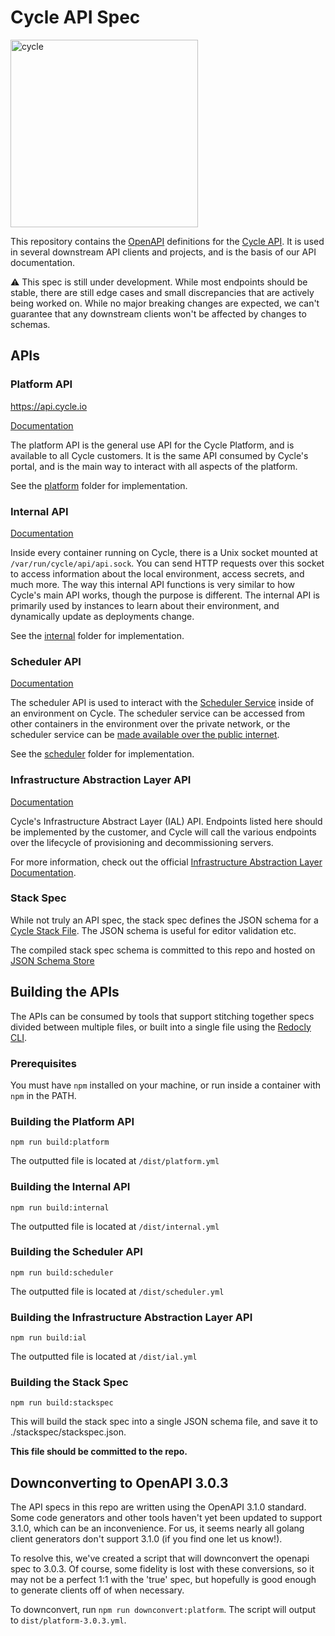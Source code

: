 # Cycle API Spec

<a href="https://cycle.io">
<picture class="red">
  <source media="(prefers-color-scheme: dark)" srcset="https://cycle.io/global/resources/images/logos/cycle-logo-white.svg">
  <source media="(prefers-color-scheme: light)" srcset="https://static.cycle.io/icons/logo/cycle-logo-fullcolor.svg">
  <img alt="cycle" width="300px" src="https://static.cycle.io/icons/logo/cycle-logo-fullcolor.svg">
</picture>
</a>

This repository contains the [OpenAPI](https://www.openapis.org/) definitions for the [Cycle API](https://cycle.io/docs/api/platform). It is used in several downstream API clients and projects, and is the basis of our API documentation.

⚠️ This spec is still under development. While most endpoints should be stable, there are still edge cases and small discrepancies that are actively being worked on. While no major breaking changes are expected, we can't guarantee that any downstream clients won't be affected by changes to schemas.

## APIs

### Platform API

https://api.cycle.io

[Documentation](https://cycle.io/docs/api/platform)

The platform API is the general use API for the Cycle Platform, and is available to all Cycle customers. It is the same API consumed by Cycle's portal, and is the main way to interact with all aspects of the platform.

See the [platform](./platform/) folder for implementation.

### Internal API

[Documentation](https://cycle.io/docs/api/internal)

Inside every container running on Cycle, there is a Unix socket mounted at `/var/run/cycle/api/api.sock`. You can send HTTP requests over this socket to access information about the local environment, access secrets, and much more. The way this internal API functions is very similar to how Cycle's main API works, though the purpose is different. The internal API is primarily used by instances to learn about their environment, and dynamically update as deployments change.

See the [internal](./internal/) folder for implementation.

### Scheduler API

[Documentation](https://cycle.io/docs/api/scheduler)

The scheduler API is used to interact with the [Scheduler Service](https://cycle.io/docs/platform/scheduler-service) inside of
an environment on Cycle. The scheduler service can be accessed from other containers in the environment over the private network,
or the scheduler service can be [made available over the public internet](https://cycle.io/docs/platform/scheduler-service).

See the [scheduler](./scheduler/) folder for implementation.

### Infrastructure Abstraction Layer API

[Documentation](https://cycle-ial.redoc.ly/)

Cycle's Infrastructure Abstract Layer (IAL) API. Endpoints listed here should be implemented by the customer, and Cycle will call the various endpoints over the lifecycle of provisioning and decommissioning servers.

For more information, check out the official [Infrastructure Abstraction Layer Documentation](https://cycle.io/docs/platform/infrastructure-abstraction-layer).

### Stack Spec

While not truly an API spec, the stack spec defines the JSON schema for a [Cycle Stack File](https://cycle.io/docs/platform/introduction-to-stacks). The JSON schema is useful for editor validation etc.

The compiled stack spec schema is committed to this repo and hosted on [JSON Schema Store](https://www.schemastore.org/json/)

## Building the APIs

The APIs can be consumed by tools that support stitching together specs divided between multiple files, or built
into a single file using the [Redocly CLI](https://redocly.com/redocly-cli/).

### Prerequisites

You must have `npm` installed on your machine, or run inside a container with `npm` in the PATH.

### Building the Platform API

`npm run build:platform`

The outputted file is located at `/dist/platform.yml`

### Building the Internal API

`npm run build:internal`

The outputted file is located at `/dist/internal.yml`

### Building the Scheduler API

`npm run build:scheduler`

The outputted file is located at `/dist/scheduler.yml`

### Building the Infrastructure Abstraction Layer API

`npm run build:ial`

The outputted file is located at `/dist/ial.yml`

### Building the Stack Spec

`npm run build:stackspec`

This will build the stack spec into a single JSON schema file, and save it to ./stackspec/stackspec.json.

**This file should be committed to the repo.**

## Downconverting to OpenAPI 3.0.3

The API specs in this repo are written using the OpenAPI 3.1.0 standard. Some code generators and other tools haven't yet
been updated to support 3.1.0, which can be an inconvenience. For us, it seems nearly all golang client generators don't
support 3.1.0 (if you find one let us know!).

To resolve this, we've created a script that will downconvert the openapi spec to 3.0.3. Of course, some fidelity is lost
with these conversions, so it may not be a perfect 1:1 with the 'true' spec, but hopefully is good enough to generate clients
off of when necessary.

To downconvert, run `npm run downconvert:platform`. The script will output to `dist/platform-3.0.3.yml`.
